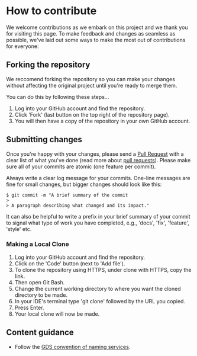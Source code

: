 # How to contribute

We welcome contributions as we embark on this project and we thank you for visiting this page. To make feedback and changes as seamless as possible, we've laid out some ways to make the most out of contributions for everyone:

## Forking the repository

We reccomend forking the repository so you can make your changes without affecting the original project until you're ready to merge them.

You can do this by following these steps...

1. Log into your GitHub account and find the repository.
2. Click 'Fork' (last button on the top right of the repository page).
3. You will then have a copy of the repository in your own GitHub account.

## Submitting changes

Once you're happy with your changes, please send a [Pull Request](https://github.com/AnselmPowell/single-portal-prototype/pulls) with a clear list of what you've done (read more about [pull requests](http://help.github.com/pull-requests/)). Please make sure all of your commits are atomic (one feature per commit).

Always write a clear log message for your commits. One-line messages are fine for small changes, but bigger changes should look like this:

    $ git commit -m "A brief summary of the commit
    > 
    > A paragraph describing what changed and its impact."

It can also be helpful to write a prefix in your brief summary of your commit to signal what type of work you have completed, e.g., 'docs', 'fix', 'feature', 'style' etc.

### Making a Local Clone

1. Log into your GitHub account and find the repository.
2. Click on the 'Code' button (next to 'Add file').
3. To clone the repository using HTTPS, under clone with HTTPS, copy the link.
4. Then open Git Bash.
5. Change the current working directory to where you want the cloned directory to be made.
6. In your IDE's terminal type 'git clone' followed by the URL you copied.
7. Press Enter.
8. Your local clone will now be made.

## Content guidance

- Follow the [GDS convention of naming services](https://www.gov.uk/service-manual/design/naming-your-service).